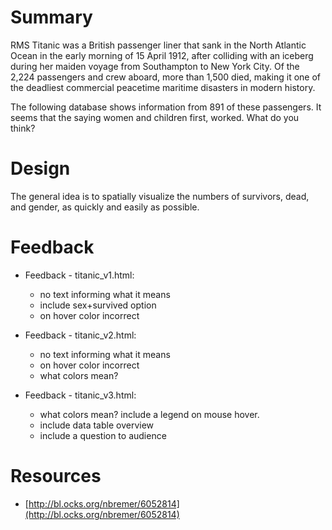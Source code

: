 # Summary

RMS Titanic was a British passenger liner that sank in the North Atlantic Ocean in the early morning of 15 April 1912,
after colliding with an iceberg during her maiden voyage from Southampton to New York City. Of the 2,224 passengers
and crew aboard, more than 1,500 died, making it one of the deadliest commercial peacetime maritime disasters in
modern history.

The following database shows information from 891 of these passengers. It seems that the saying women and
children first, worked. What do you think?

# Design

The general idea is to spatially visualize the numbers of survivors, dead, and gender, as quickly and easily as possible.

# Feedback

* Feedback - titanic_v1.html:
    * no text informing what it means
    * include sex+survived option
    * on hover color incorrect

* Feedback - titanic_v2.html:
    * no text informing what it means
    * on hover color incorrect
    *  what colors mean?

* Feedback - titanic_v3.html:
    * what colors mean? include a legend on mouse hover.
    * include data table overview
    * include a question to audience

# Resources

* [http://bl.ocks.org/nbremer/6052814](http://bl.ocks.org/nbremer/6052814)